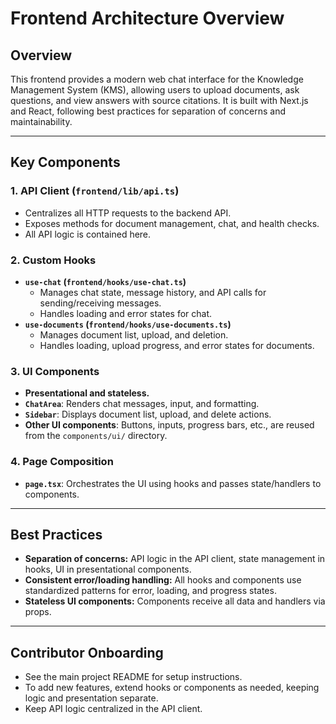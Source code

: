 # Frontend Architecture Overview

## Overview
This frontend provides a modern web chat interface for the Knowledge Management System (KMS), allowing users to upload documents, ask questions, and view answers with source citations. It is built with Next.js and React, following best practices for separation of concerns and maintainability.

---

## Key Components

### 1. API Client (`frontend/lib/api.ts`)
- Centralizes all HTTP requests to the backend API.
- Exposes methods for document management, chat, and health checks.
- All API logic is contained here.

### 2. Custom Hooks
- **`use-chat` (`frontend/hooks/use-chat.ts`)**
  - Manages chat state, message history, and API calls for sending/receiving messages.
  - Handles loading and error states for chat.
- **`use-documents` (`frontend/hooks/use-documents.ts`)**
  - Manages document list, upload, and deletion.
  - Handles loading, upload progress, and error states for documents.

### 3. UI Components
- **Presentational and stateless.**
- **`ChatArea`**: Renders chat messages, input, and formatting.
- **`Sidebar`**: Displays document list, upload, and delete actions.
- **Other UI components**: Buttons, inputs, progress bars, etc., are reused from the `components/ui/` directory.

### 4. Page Composition
- **`page.tsx`**: Orchestrates the UI using hooks and passes state/handlers to components.

---

## Best Practices
- **Separation of concerns:** API logic in the API client, state management in hooks, UI in presentational components.
- **Consistent error/loading handling:** All hooks and components use standardized patterns for error, loading, and progress states.
- **Stateless UI components:** Components receive all data and handlers via props.

---

## Contributor Onboarding
- See the main project README for setup instructions.
- To add new features, extend hooks or components as needed, keeping logic and presentation separate.
- Keep API logic centralized in the API client. 